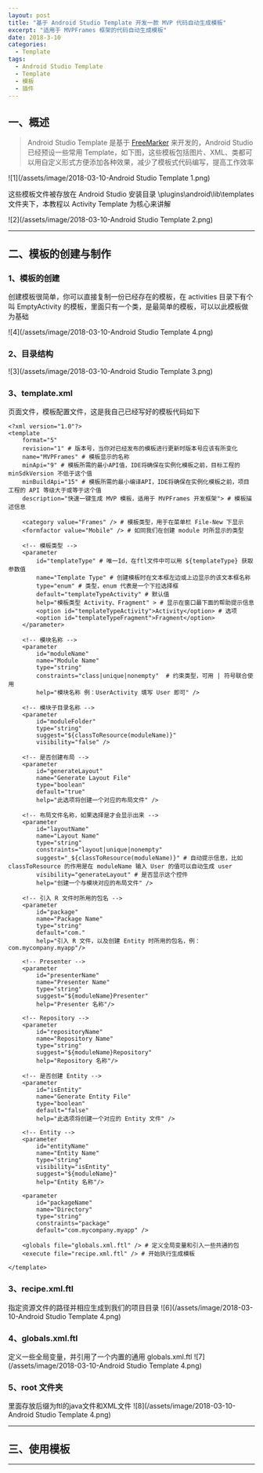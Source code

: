 ```yaml
---
layout: post
title: "基于 Android Studio Template 开发一款 MVP 代码自动生成模板"
excerpt: "适用于 MVPFrames 框架的代码自动生成模板"
date: 2018-3-10
categories:
  - Template
tags:
  - Android Studio Template
  - Template
  - 模板
  - 插件
---
```


## 一、概述
> Android Studio Template 是基于 [FreeMarker](https://baike.baidu.com/item/freemarker/9489366?fr=aladdin) 来开发的，Android Studio 已经预设一些常用 Template，如下图，这些模板包括图片、XML、类都可以用自定义形式方便添加各种效果，减少了模板式代码编写，提高工作效率

![1](/assets/image/2018-03-10-Android Studio Template 1.png)  

这些模板文件被存放在 Android Studio 安装目录 \plugins\android\lib\templates 文件夹下，本教程以 Activity Template 为核心来讲解

![2](/assets/image/2018-03-10-Android Studio Template 2.png)  

-------------------

## 二、模板的创建与制作  
### 1、模板的创建
创建模板很简单，你可以直接复制一份已经存在的模板，在 activities 目录下有个叫 EmptyActivity 的模板，里面只有一个类，是最简单的模板，可以以此模板做为基础

![4](/assets/image/2018-03-10-Android Studio Template 4.png)  

### 2、目录结构
![3](/assets/image/2018-03-10-Android Studio Template 3.png)  

### 3、template.xml
页面文件，模板配置文件，这是我自己已经写好的模板代码如下

```
<?xml version="1.0"?>
<template
    format="5"
    revision="1" # 版本号，当你对已经发布的模板进行更新时版本号应该有所变化
    name="MVPFrames" # 模板显示的名称
    minApi="9" # 模板所需的最小API值，IDE将确保在实例化模板之前，目标工程的 minSdkVersion 不低于这个值
    minBuildApi="15" # 模板所需的最小编译API，IDE将确保在实例化模板之前，项目工程的 API 等级大于或等于这个值
    description="快速一键生成 MVP 模板，适用于 MVPFrames 开发框架"> # 模板描述信息

    <category value="Frames" /> # 模板类型，用于在菜单栏 File-New 下显示
    <formfactor value="Mobile" /> # 如同我们在创建 module 时所显示的类型

    <!-- 模板类型 -->
    <parameter
        id="templateType" # 唯一Id，在ftl文件中可以用 ${templateType} 获取参数值
        name="Template Type" # 创建模板时在文本框左边或上边显示的该文本框名称
        type="enum" # 类型，enum 代表是一个下拉选择框
        default="templateTypeActivity" # 默认值
        help="模板类型 Activity、Fragment" > # 显示在窗口最下面的帮助提示信息
        <option id="templateTypeActivity">Activity</option> # 选项
        <option id="templateTypeFragment">Fragment</option>
    </parameter>

    <!-- 模块名称 -->
    <parameter
        id="moduleName"
        name="Module Name"
        type="string"
        constraints="class|unique|nonempty"  # 约束类型，可用 | 符号联合使用
        help="模块名称 例：UserActivity 填写 User 即可" />

    <!-- 模块子目录名称 -->
    <parameter
        id="moduleFolder"
        type="string"
        suggest="${classToResource(moduleName)}"  
        visibility="false" />

    <!-- 是否创建布局 -->
    <parameter
        id="generateLayout"
        name="Generate Layout File"
        type="boolean"
        default="true"
        help="此选项将创建一个对应的布局文件" />

    <!-- 布局文件名称，如果选择是才会显示出来 -->
    <parameter
        id="layoutName"
        name="Layout Name"
        type="string"
        constraints="layout|unique|nonempty"
        suggest="_${classToResource(moduleName)}" # 自动提示信息，比如 classToResource 的作用是在 moduleName 输入 User 的值可以自动生成 user
        visibility="generateLayout" # 是否显示这个控件
        help="创建一个与模块对应的布局文件" />

    <!-- 引入 R 文件时所用的包名 -->
    <parameter
        id="package"
        name="Package Name"
        type="string"
        default="com." 
        help="引入 R 文件，以及创建 Entity 时所用的包名，例：com.mycompany.myapp"/>

    <!-- Presenter -->
    <parameter
        id="presenterName"
        name="Presenter Name"
        type="string"
        suggest="${moduleName}Presenter"
        help="Presenter 名称"/>

    <!-- Repository -->
    <parameter
        id="repositoryName"
        name="Repository Name"
        type="string"
        suggest="${moduleName}Repository"
        help="Repository 名称"/>

    <!-- 是否创建 Entity -->
    <parameter
        id="isEntity"
        name="Generate Entity File"
        type="boolean"
        default="false"
        help="此选项将创建一个对应的 Entity 文件" />

    <!-- Entity -->
    <parameter
        id="entityName"
        name="Entity Name"
        type="string"
        visibility="isEntity"
        suggest="${moduleName}"
        help="Entity 名称"/>

    <parameter
        id="packageName"
        name="Directory"
        type="string"
        constraints="package"
        default="com.mycompany.myapp" />

    <globals file="globals.xml.ftl" /> # 定义全局变量和引入一些共通的包
    <execute file="recipe.xml.ftl" /> # 开始执行生成模板

</template>
```

### 3、recipe.xml.ftl
指定资源文件的路径并相应生成到我们的项目目录
![6](/assets/image/2018-03-10-Android Studio Template 4.png)  

### 4、globals.xml.ftl
定义一些全局变量，并引用了一个内置的通用 globals.xml.ftl
![7](/assets/image/2018-03-10-Android Studio Template 4.png)  

### 5、root 文件夹
里面存放后缀为ftl的java文件和XML文件
![8](/assets/image/2018-03-10-Android Studio Template 4.png)  

-------------------

## 三、使用模板


-------------------